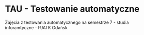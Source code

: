 # TAU - Testowanie automatyczne
Zajęcia z testowania automatycznego na semestrze 7 - studia inforamtyczne - PJATK Gdańsk 
